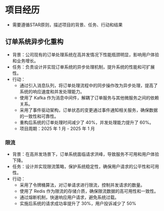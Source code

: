 # 项目经历

- 需要遵循STAR原则，描述项目的背景、任务、行动和结果

## 订单系统异步化重构

- 背景：公司现有的订单处理系统在高并发情况下性能瓶颈明显，影响用户体验和业务增长。
- 任务：负责设计并实现订单系统的异步处理机制，提升系统的性能和可扩展性。
- 行动：
  - 通过引入消息队列，将订单处理流程中的同步操作改为异步处理，提高了系统的响应速度和并发处理能力。
  - 使用了 Kafka 作为消息中间件，解耦了订单服务与其他微服务之间的依赖关系。
  - 采用了事件驱动架构，订单状态的变更通过事件通知相关服务，确保数据的一致性和可靠性。
  - 重构后系统的订单处理时间减少了 40%，并发处理能力提升了 60%。
  - 项目周期：2025 年 1 月 - 2025 年 1 月

### 限流

- 背景：在高并发场景下，订单系统面临请求洪峰，导致服务不可用和用户体验下降。
- 任务：设计并实现限流策略，保护系统稳定性，确保用户请求的公平性和可用性。
- 行动：
  - 采用了令牌桶算法，对订单请求进行限流，控制并发请求的数量。
  - 使用了 Redis 作为限流的存储介质，确保限流数据的高可用性和一致性。
  - 通过熔断机制，快速响应用户请求，避免系统过载。
  - 实施后系统的请求成功率提升了 30%，用户投诉减少了 50%
